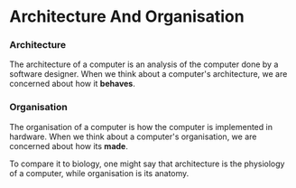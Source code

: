 # Architecture And Organisation
### Architecture
The architecture of a computer is an analysis of the computer done by a software designer. When we think about a computer's architecture, we are concerned about how it **behaves**.

### Organisation
The organisation of a computer is how the computer is implemented in hardware. When we think about a computer's organisation, we are concerned about how its **made**.

To compare it to biology, one might say that architecture is the physiology of a computer, while organisation is its anatomy.